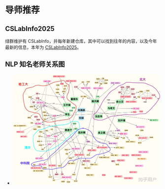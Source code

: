 # 导师推荐

## CSLabInfo2025

绿群维护有 CSLabInfo，并每年新建仓库，其中可以找到往年的内容，以及今年最新的信息，本年为 [CSLabInfo2025](https://github.com/CS-BAOYAN/CSLabInfo2025)。

## NLP 知名老师关系图

- ![NLP知名老师关系图](./NLP知名老师关系图.jpg)